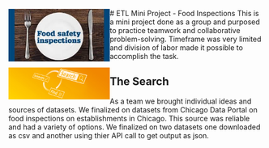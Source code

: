 <p><img align=left width=200px src="https://github.com/geethakan/proj2-ETL-foodinspection/blob/main/Images/inspections.jpg">
# ETL Mini Project - Food Inspections
This is a mini project done as a group and purposed to practice teamwork and collaborative problem-solving. Timeframe was very limited and division of labor made it possible to accomplish the task.</p>



<p><img align=left width=200px src="https://github.com/geethakan/proj2-ETL-foodinspection/blob/main/Images/search.jpg">

## The Search

As a team we brought individual ideas and sources of datasets. We finalized on datasets from Chicago Data Portal on food inspections on establishments in Chicago. This source was reliable and had a variety of options. We finalized on two datasets one downloaded as csv and another using thier API call to get output as json. </p>
